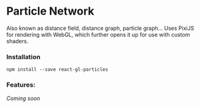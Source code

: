 # Particle Network

Also known as distance field, distance graph, particle graph...
Uses PixiJS for rendering with WebGL, which further opens it up for use with custom shaders.



### Installation

```
npm install --save react-gl-particles
```

### Features:

*Coming soon*
